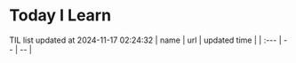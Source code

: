 # Today I Learn 
TIL list updated at 2024-11-17 02:24:32
| name | url | updated time |
| :--- | -- | -- |
